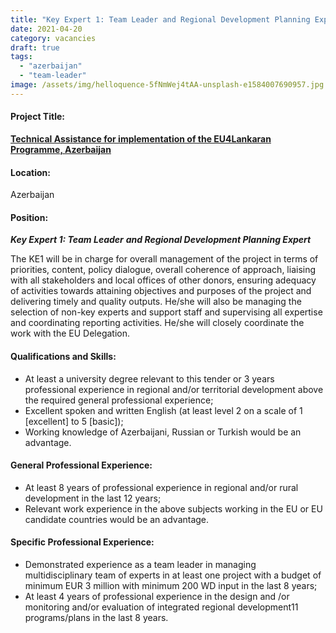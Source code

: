 ```yaml
---
title: "Key Expert 1: Team Leader and Regional Development Planning Expert"
date: 2021-04-20
category: vacancies
draft: true
tags: 
  - "azerbaijan"
  - "team-leader"
image: /assets/img/helloquence-5fNmWej4tAA-unsplash-e1584007690957.jpg
---
```

#### Project Title:

**[Technical Assistance for implementation of the EU4Lankaran Programme, Azerbaijan](https://epm.lv/shortlist-eu4lankaran-azerbaijan/)**

#### Location:

Azerbaijan

#### Position:

**_Key Expert 1: Team Leader_** **_and Regional Development Planning Expert_**

The KE1 will be in charge for overall management of the project in terms of priorities, content, policy dialogue, overall coherence of approach, liaising with all stakeholders and local offices of other donors, ensuring adequacy of activities towards attaining objectives and purposes of the project and delivering timely and quality outputs. He/she will also be managing the selection of non-key experts and support staff and supervising all expertise and coordinating reporting activities. He/she will closely coordinate the work with the EU Delegation.

#### Qualifications and Skills:

- At least a university degree relevant to this tender or 3 years professional experience in regional and/or territorial development above the required general professional experience;
- Excellent spoken and written English (at least level 2 on a scale of 1 \[excellent\] to 5 \[basic\]);
- Working knowledge of Azerbaijani, Russian or Turkish would be an advantage.

#### General Professional Experience:

- At least 8 years of professional experience in regional and/or rural development in the last 12 years;
- Relevant work experience in the above subjects working in the EU or EU candidate countries would be an advantage.

#### Specific Professional Experience:

- Demonstrated experience as a team leader in managing multidisciplinary team of experts in at least one project with a budget of minimum EUR 3 million with minimum 200 WD input in the last 8 years;
- At least 4 years of professional experience in the design and /or monitoring and/or evaluation of integrated regional development11 programs/plans in the last 8 years.
